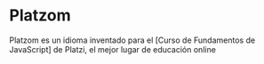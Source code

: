 # Platzom

Platzom es un idioma inventado para el [Curso de Fundamentos de JavaScript] de Platzi, el mejor lugar de educación online

##